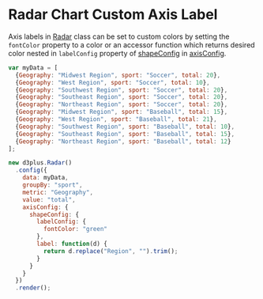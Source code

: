# Radar Chart Custom Axis Label

Axis labels in [Radar](http://d3plus.org/docs/#Radar) class can be set to custom colors by setting the `fontColor` property to a color or an accessor function which returns desired color nested in `labelConfig` property of [shapeConfig](http://d3plus.org/docs/#Plot.shapeConfig) in [axisConfig](http://d3plus.org/docs/#Radar.axisConfig).

```js
var myData = [
  {Geography: "Midwest Region", sport: "Soccer", total: 20},
  {Geography: "West Region", sport: "Soccer", total: 10},
  {Geography: "Southwest Region", sport: "Soccer", total: 20},
  {Geography: "Southeast Region", sport: "Soccer", total: 20},
  {Geography: "Northeast Region", sport: "Soccer", total: 20},
  {Geography: "Midwest Region", sport: "Baseball", total: 15},
  {Geography: "West Region", sport: "Baseball", total: 21},
  {Geography: "Southwest Region", sport: "Baseball", total: 10},
  {Geography: "Southeast Region", sport: "Baseball", total: 15},
  {Geography: "Northeast Region", sport: "Baseball", total: 12}
];

new d3plus.Radar()
  .config({
    data: myData,
    groupBy: "sport",
    metric: "Geography",
    value: "total",
    axisConfig: {
      shapeConfig: {
        labelConfig: {
          fontColor: "green"
        },
        label: function(d) {
          return d.replace("Region", "").trim();
        }
      }
    }
  })
  .render();
```
